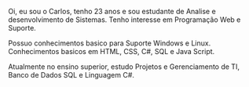 Oi, eu sou o Carlos, tenho 23 anos e sou estudante de Analise e desenvolvimento de Sistemas.
Tenho interesse em Programação Web e Suporte. 

Possuo conhecimentos basico para Suporte Windows e Linux.
Conhecimentos basicos em HTML, CSS, C#, SQL e Java Script.

Atualmente no ensino superior, estudo Projetos e Gerenciamento de TI, Banco de Dados SQL e Linguagem C#.
